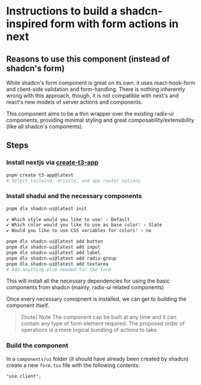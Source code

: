 # Instructions to build a shadcn-inspired form with form actions in next

## Reasons to use this component (instead of shadcn's form)

While shadcn's form component is great on its own, it uses react-hook-form and client-side validation and form-handling.
There is nothing inherently wrong with this approach, though, it is not compatible with next's and react's new models of server actions and components.

This component aims to be a thin wrapper over the existing radix-ui components, providing minimal styling and great composability/extensibility (like all shadcn's components).

## Steps

### Install nextjs via [create-t3-app](https://create.t3.gg/)

```sh
pnpm create t3-app@latest
# Select tailwind, drizzle, and app router options
```

### Install shadui and the necessary components

```sh
pnpm dlx shadcn-ui@latest init

✔ Which style would you like to use? › Default
✔ Which color would you like to use as base color? › Slate
✔ Would you like to use CSS variables for colors? › no
```

```sh
pnpm dlx shadcn-ui@latest add button
pnpm dlx shadcn-ui@latest add input
pnpm dlx shadcn-ui@latest add label
pnpm dlx shadcn-ui@latest add radio-group
pnpm dlx shadcn-ui@latest add textarea
# Add anything else needed for the form
```

This will install all the necessary dependencies for using the basic components from shadcn (mainly, radix-ui related components)

Once every necessary comopnent is installed, we can get to building the component itself.

> [!note] Note
> The component can be built at any time and it can contain any type of form element required. The proposed order of operations is a mere logical bundling of actions to take.

### Build the component

In a `components/ui` folder (it should have already been created by shadcn) create a new `form.tsx` file with the following contents:

```tsx
"use client";
```
